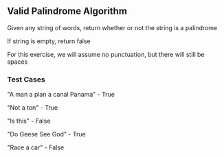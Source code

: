## Valid Palindrome Algorithm
Given any string of words, return whether or not the string is a palindrome

If string is empty, return false

For this exercise, we will assume no punctuation, but there will still be spaces

### Test Cases

"A man a plan a canal Panama" - True

"Not a ton" - True

"Is this" - False

"Do Geese See God" - True

"Race a car" - False


